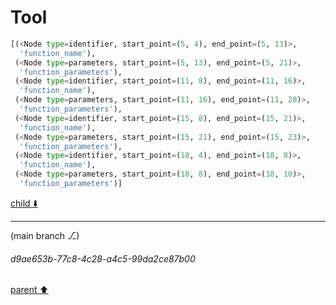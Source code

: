 # Tool

```python
[(<Node type=identifier, start_point=(5, 4), end_point=(5, 13)>,
  'function_name'),
 (<Node type=parameters, start_point=(5, 13), end_point=(5, 21)>,
  'function_parameters'),
 (<Node type=identifier, start_point=(11, 8), end_point=(11, 16)>,
  'function_name'),
 (<Node type=parameters, start_point=(11, 16), end_point=(11, 28)>,
  'function_parameters'),
 (<Node type=identifier, start_point=(15, 8), end_point=(15, 21)>,
  'function_name'),
 (<Node type=parameters, start_point=(15, 21), end_point=(15, 23)>,
  'function_parameters'),
 (<Node type=identifier, start_point=(18, 4), end_point=(18, 8)>,
  'function_name'),
 (<Node type=parameters, start_point=(18, 8), end_point=(18, 10)>,
  'function_parameters')]
```

[child ⬇️](#d9ae653b-77c8-4c28-a4c5-99da2ce87b00)

---

(main branch ⎇)
###### d9ae653b-77c8-4c28-a4c5-99da2ce87b00
[parent ⬆️](#0fc717df-3640-412f-8aed-d8f677f827c4)
